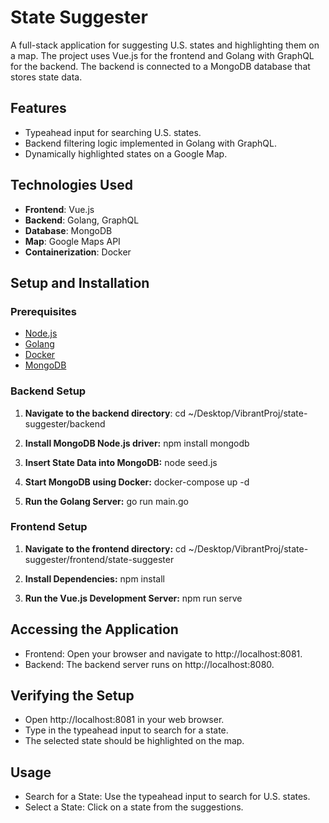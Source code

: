 # State Suggester

A full-stack application for suggesting U.S. states and highlighting them on a map. The project uses Vue.js for the frontend and Golang with GraphQL for the backend. The backend is connected to a MongoDB database that stores state data.

## Features

- Typeahead input for searching U.S. states.
- Backend filtering logic implemented in Golang with GraphQL.
- Dynamically highlighted states on a Google Map.

## Technologies Used

- **Frontend**: Vue.js
- **Backend**: Golang, GraphQL
- **Database**: MongoDB
- **Map**: Google Maps API
- **Containerization**: Docker

## Setup and Installation

### Prerequisites

- [Node.js](https://nodejs.org/)
- [Golang](https://golang.org/)
- [Docker](https://www.docker.com/)
- [MongoDB](https://www.mongodb.com/)

### Backend Setup

1. **Navigate to the backend directory**:
   cd ~/Desktop/VibrantProj/state-suggester/backend

2. **Install MongoDB Node.js driver:**
    npm install mongodb

3. **Insert State Data into MongoDB:**
    node seed.js

4. **Start MongoDB using Docker:**
    docker-compose up -d

5. **Run the Golang Server:**
    go run main.go

### Frontend Setup

1. **Navigate to the frontend directory:**
    cd ~/Desktop/VibrantProj/state-suggester/frontend/state-suggester

2. **Install Dependencies:**
    npm install

3. **Run the Vue.js Development Server:**
    npm run serve

## Accessing the Application
- Frontend: Open your browser and navigate to http://localhost:8081.
- Backend: The backend server runs on http://localhost:8080.


## Verifying the Setup
- Open http://localhost:8081 in your web browser.
- Type in the typeahead input to search for a state.
- The selected state should be highlighted on the map.


## Usage
- Search for a State: Use the typeahead input to search for U.S. states.
- Select a State: Click on a state from the suggestions.
